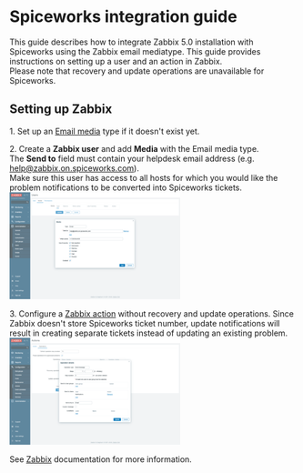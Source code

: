 # Spiceworks integration guide

This guide describes how to integrate Zabbix 5.0 installation with Spiceworks using the Zabbix email mediatype. This guide provides instructions on setting up a user and an action in Zabbix.<br>
Please note that recovery and update operations are unavailable for Spiceworks.

## Setting up Zabbix
1\. Set up an [Email media](https://www.zabbix.com/documentation/6.0/manual/config/notifications/media/email) type if it doesn't exist yet.

2\. Create a **Zabbix user** and add **Media** with the Email media type. <br>
The **Send to** field must contain your helpdesk email address (e.g. help@zabbix.on.spiceworks.com).<br>
Make sure this user has access to all hosts for which you would like the problem notifications to be converted into Spiceworks tickets.<br>
[![](images/thumb.1.png?raw=true)](images/1.png)

3\. Configure a [Zabbix action](https://www.zabbix.com/documentation/6.0/manual/config/notifications/action) without recovery and update operations. Since Zabbix doesn't store Spiceworks ticket number, update notifications will result in creating separate tickets instead of updating an existing problem.  
[![](images/thumb.2.png?raw=true)](images/2.png)

See [Zabbix](https://www.zabbix.com/documentation/6.0/manual/config/notifications) documentation for more information.
